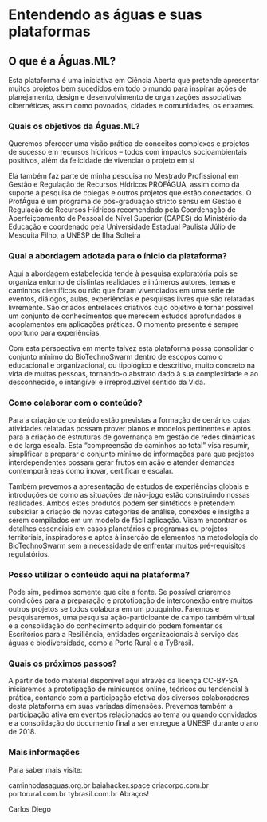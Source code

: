 <!-- TITLE: Wiki das Águas -->
<!-- SUBTITLE: Cocriar faz parte da cultura das águas -->

# Entendendo as águas e suas plataformas
## O que é a Águas.ML?

Esta plataforma é uma iniciativa em Ciência Aberta que pretende apresentar muitos projetos bem sucedidos em todo o mundo para inspirar ações de planejamento, design e desenvolvimento de organizações associativas cibernéticas, assim como povoados, cidades e comunidades, os enxames. 

### Quais os objetivos da Águas.ML?

Queremos oferecer uma visão prática de conceitos complexos e projetos de sucesso em recursos hídricos – todos com impactos socioambientais positivos, além da felicidade de vivenciar o projeto em si

Ela também faz parte de minha pesquisa no Mestrado Profissional em Gestão e Regulação de Recursos Hídricos  PROFÁGUA, assim como dá suporte à pesquisa de colegas e outros projetos que estão conectados. O ProfÁgua é um programa de pós-graduação stricto sensu em Gestão e Regulação de Recursos Hídricos recomendado pela Coordenação de Aperfeiçoamento de Pessoal de Nível Superior (CAPES) do Ministério da Educação e coordenado pela Universidade Estadual Paulista Júlio de Mesquita Filho, a UNESP de Ilha Solteira


### Qual a abordagem adotada para o ínicio da plataforma?

Aqui a abordagem estabelecida tende à pesquisa exploratória pois se organiza entorno de distintas realidades e inúmeros autores, temas e caminhos científicos ou não que foram vivenciados em uma série de eventos, diálogos, aulas, experiências e pesquisas livres que são relatadas livremente. São criados entrelaces criativos cujo objetivo é tornar possível um conjunto de conhecimentos que merecem estudos aprofundados e acoplamentos em aplicações práticas. O momento presente é sempre oportuno para experiências.

Com esta perspectiva em mente talvez esta plataforma possa consolidar o conjunto mínimo do BioTechnoSwarm dentro de escopos como o educacional e organizacional, ou tipológico e descritivo, muito concreto na vida de muitas pessoas, tornando-o abstrato dado à sua complexidade e ao desconhecido, o intangível e irreproduzível sentido da Vida.

### Como colaborar com o conteúdo?

Para a criação de conteúdo estão previstas a formação de cenários cujas atividades relatadas possam prover planos e modelos pertinentes e aptos para a criação de estruturas de governança em gestão de redes dinâmicas e de larga escala. Esta “compreensão de caminhos ao total” visa resumir, simplificar e preparar o conjunto mínimo de informações para que projetos interdependentes possam gerar frutos em ação e atender demandas contemporâneas como inovar, certificar e escalar.

Também prevemos a apresentação de estudos de experiências globais e introduções de como as situações de não-jogo estão construindo nossas realidades. Ambos estes produtos podem ser sintéticos e pretendem subsidiar a criação de novas categorias de análise, conexões e insigths a serem compilados em um modelo de fácil aplicação. Visam encontrar os detalhes essenciais em casos planetários e programas ou projetos territoriais, inspiradores e aptos à inserção de elementos na metodologia do BioTechnoSwarm sem a necessidade de enfrentar muitos pré-requisitos regulatórios.

### Posso utilizar o conteúdo aqui na plataforma?

Pode sim, pedimos somente que cite a fonte. Se possível criaremos condições para a preparação e prototipação de interconexão entre muitos outros projetos se todos colaborarem um pouquinho. Faremos e pesquisaremos, uma pesquisa ação-participante de campo também virtual e a consolidação do conhecimento adquirido podem fomentar os Escritórios para a Resiliência, entidades organizacionais à serviço das águas e biodiversidade, como a Porto Rural e a TyBrasil.

### Quais os próximos passos?

A partir de todo material disponível aqui através da licença CC-BY-SA iniciaremos a prototipação de minicursos online, teóricos ou tendencial à prática, contando com a participação efetiva dos diversos colaboradores desta plataforma em suas variadas dimensões. Prevemos também a participação ativa em eventos relacionados ao tema ou quando convidados e a consolidação do documento final a ser entregue à UNESP durante o ano de 2018.

### Mais informações

Para saber mais visite:

caminhodasaguas.org.br
baiahacker.space
criacorpo.com.br
portorural.com.br
tybrasil.com.br
Abraços!

Carlos Diego